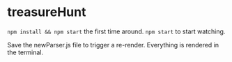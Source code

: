 # treasureHunt

```npm install && npm start``` the first time around.
```npm start``` to start watching.

Save the newParser.js file to trigger a re-render.
Everything is rendered in the terminal.
